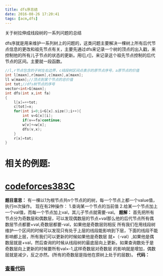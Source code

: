 ```yaml
---
title: dfs序总结
date: 2016-08-26 17:20:41
tags: [acm,dfs]
---
```


关于树拉伸成线段树的一系列问题的总结

<!--more-->
dfs序就是用来维护一系列树上的问题的，这类问题主要解决一棵树上所有后代节点信息的更改和祖先节点有关，主要先通过dfs来记录一个树的顶点的出入戳，来控制他的所有儿子节点的状态的更新。用l[],r[]，来记录这个祖先节点控制的后代节点的区间。主要就一段函数。


```c
//l,r节点包含的子树左右边界，c线段树区间点表示的原节点序号，a原节点的价值
int l[maxn],r[maxn],c[maxn],a[maxn];
ll w[maxn];//顶点到某个节点的总价值
int tot;//dfs树节点的序号
vector<int>G[maxn];
int dfs(int x,int fa)
{
    l[x]=++tot;
    c[tot]=x;
    for(int i=0;i<G[x].size();i++){
        int v=G[x][i];
        if(v==fa)continue;
        w[v]+=w[x];
        dfs(v,x);
    }
    r[x]=tot;
}

```
# 相关的例题:

# [codeforces383C](http://codeforces.com/problemset/problem/383/C)
**题目意思：**
有一棵以1为根节点共n个节点的的树，每一个节点上都一个value值，执行m次操作。
现在有2种操作：
1.查询某一个节点的当前值
2.给某一个节点加上一个val值，而每一个节点加上val，其儿子节点就需要-val。
**题解：**
首先把所有节点分为奇数层和偶数层，可以发现偶数层的节点+val那么他的后代节点所有偶数层节点都要+val,奇数层都要-val，如果他是奇数层则相反
所有我们在用线段树维护一个区间的时候可以发现只有处于上层的线段能影响到下层，下面的线段不能影响都上层，所有我们可以更新的时候如果他是奇数层
就+（-val）,如果他是偶数层就是+val，然后查询的时候从线段树的最底层向上更新。如果查询数处于是奇数层向上更新的时候要所有val×-1,这样奇数层对奇数层
的影响就是增加，偶数层就是减少，反之亦然。(所有的奇数层是指他在原树上处于的层数)。
**代码：**

### [查看代码]()

